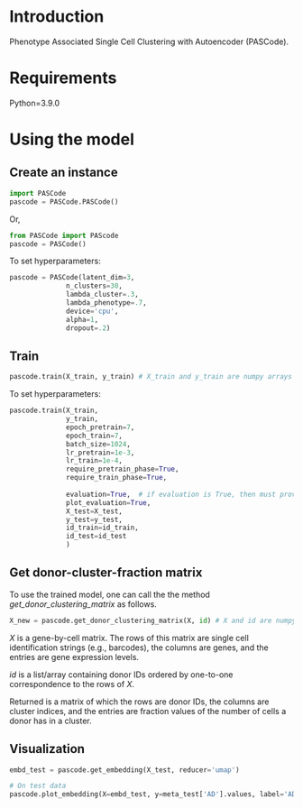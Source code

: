 # Introduction
Phenotype Associated Single Cell Clustering with Autoencoder (PASCode).

# Requirements
Python=3.9.0

# Using the model
## Create an instance

```python
import PASCode
pascode = PASCode.PASCode()
```
Or,
```python
from PASCode import PAScode
pascode = PASCode()
```

To set hyperparameters:
```python
pascode = PASCode(latent_dim=3, 
              n_clusters=30, 
              lambda_cluster=.3, 
              lambda_phenotype=.7, 
              device='cpu', 
              alpha=1,
              dropout=.2)
```


## Train
```python
pascode.train(X_train, y_train) # X_train and y_train are numpy arrays
```
To set hyperparameters:
```python
pascode.train(X_train,
              y_train,
              epoch_pretrain=7,
              epoch_train=7,                
              batch_size=1024,
              lr_pretrain=1e-3,
              lr_train=1e-4,
              require_pretrain_phase=True,
              require_train_phase=True,
              
              evaluation=True,  # if evaluation is True, then must provide X_test, y_test, id_train, id_test
              plot_evaluation=True,
              X_test=X_test, 
              y_test=y_test, 
              id_train=id_train, 
              id_test=id_test
              )
```     

## Get donor-cluster-fraction matrix
To use the trained model, one can call the the method _get_donor_clustering_matrix_ as follows. 

```python
X_new = pascode.get_donor_clustering_matrix(X, id) # X and id are numpy arrays
```

$X$ is a gene-by-cell matrix. The rows of this matrix are single cell identification strings (e.g., barcodes), the columns are genes, and the entries are gene expression levels.

$id$ is a list/array containing donor IDs ordered by one-to-one correspondence to the rows of $X$.

Returned is a matrix of which the rows are donor IDs, the columns are cluster indices, and the entries are fraction values of the number of cells a donor has in a cluster. 

## Visualization

```python
embd_test = pascode.get_embedding(X_test, reducer='umap')
```

```python
# On test data
pascode.plot_embedding(X=embd_test, y=meta_test['AD'].values, label='AD', title='AD (test)', require_distinguishable_colors=False)
```     
